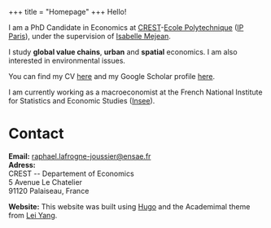 +++
title = "Homepage"
+++
Hello!

I am a PhD Candidate in Economics at [CREST](https://crest.science/)-[Ecole Polytechnique](https://www.polytechnique.edu/en) ([IP Paris](https://www.ip-paris.fr/en)), under the supervision of [Isabelle Mejean](https://www.isabellemejean.com/).

I study **global value chains**, **urban** and **spatial** economics. I am also interested in environmental issues. 

<!--- I received a BSc in mathematics and economics from Ecole Polytechnique in 2019, a MRes in Economics from IP Paris and a Statistician/Economist MSc degree from [ENSAE](https://www.ensae.fr/) in 2020. From some parallel life, I also hold a BA in Philosophy. --->


You can find my CV [here](https://raphael-lafrogne-joussier.github.io/homepage/CV_academic.pdf) and my Google Scholar profile [here](https://scholar.google.com/citations?user=dt7xJSYAAAAJ&hl=en).

I am currently working as a macroeconomist at the French National Institute for Statistics and Economic Studies ([Insee](https://www.insee.fr/)).


# Contact

**Email:** [raphael.lafrogne-joussier@ensae.fr](raphael.lafrogne-joussier@ensae.fr)  
**Adress:**  
CREST -- Departement of Economics  
5 Avenue Le Chatelier  
91120 Palaiseau, France


**Website:** This website was built using [Hugo](https://gohugo.io/) and the Academimal theme from [Lei Yang](https://github.com/yangl1996/academimal). 


